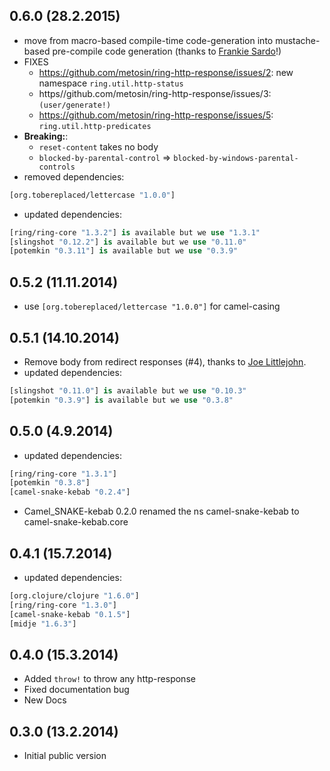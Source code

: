 ## 0.6.0 (28.2.2015)

- move from macro-based compile-time code-generation into mustache-based pre-compile code generation
  (thanks to [Frankie Sardo](https://github.com/frankiesardo)!)
- FIXES
  - https://github.com/metosin/ring-http-response/issues/2: new namespace `ring.util.http-status`
  - https//github.com/metosin/ring-http-response/issues/3: `(user/generate!)`
  - https://github.com/metosin/ring-http-response/issues/5: `ring.util.http-predicates` 
- **Breaking:**:
  - `reset-content` takes no body
  - `blocked-by-parental-control` => `blocked-by-windows-parental-controls`
- removed dependencies:
```clojure
[org.tobereplaced/lettercase "1.0.0"]
```
- updated dependencies:
```clojure
[ring/ring-core "1.3.2"] is available but we use "1.3.1"
[slingshot "0.12.2"] is available but we use "0.11.0"
[potemkin "0.3.11"] is available but we use "0.3.9"
```

## 0.5.2 (11.11.2014)

- use `[org.tobereplaced/lettercase "1.0.0"]` for camel-casing

## 0.5.1 (14.10.2014)

- Remove body from redirect responses (#4), thanks to [Joe Littlejohn](https://github.com/joelittlejohn).
- updated dependencies:

```clojure
[slingshot "0.11.0"] is available but we use "0.10.3"
[potemkin "0.3.9"] is available but we use "0.3.8"
```

## 0.5.0 (4.9.2014)

- updated dependencies:

```clojure
[ring/ring-core "1.3.1"]
[potemkin "0.3.8"]
[camel-snake-kebab "0.2.4"]
```
- Camel\_SNAKE-kebab 0.2.0 renamed the ns camel-snake-kebab to camel-snake-kebab.core

## 0.4.1 (15.7.2014)

- updated dependencies:

```clojure
[org.clojure/clojure "1.6.0"]
[ring/ring-core "1.3.0"]
[camel-snake-kebab "0.1.5"]
[midje "1.6.3"]
```

## 0.4.0 (15.3.2014)

- Added `throw!` to throw any http-response
- Fixed documentation bug
- New Docs

## 0.3.0 (13.2.2014)

- Initial public version
